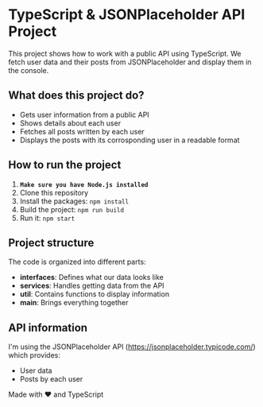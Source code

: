 # TypeScript & JSONPlaceholder API Project

This project shows how to work with a public API using TypeScript. We fetch user data and their posts from JSONPlaceholder and display them in the console.

## What does this project do?

- Gets user information from a public API
- Shows details about each user
- Fetches all posts written by each user
- Displays the posts with its corrosponding user in a readable format

## How to run the project

1. **`Make sure you have Node.js installed`**
2. Clone this repository
3. Install the packages: `npm install`
4. Build the project: `npm run build`
5. Run it: `npm start`

## Project structure

The code is organized into different parts:

- **interfaces**: Defines what our data looks like
- **services**: Handles getting data from the API
- **util**: Contains functions to display information
- **main**: Brings everything together

## API information

I'm using the JSONPlaceholder API (https://jsonplaceholder.typicode.com/) which provides:

- User data
- Posts by each user

Made with ❤️ and TypeScript
